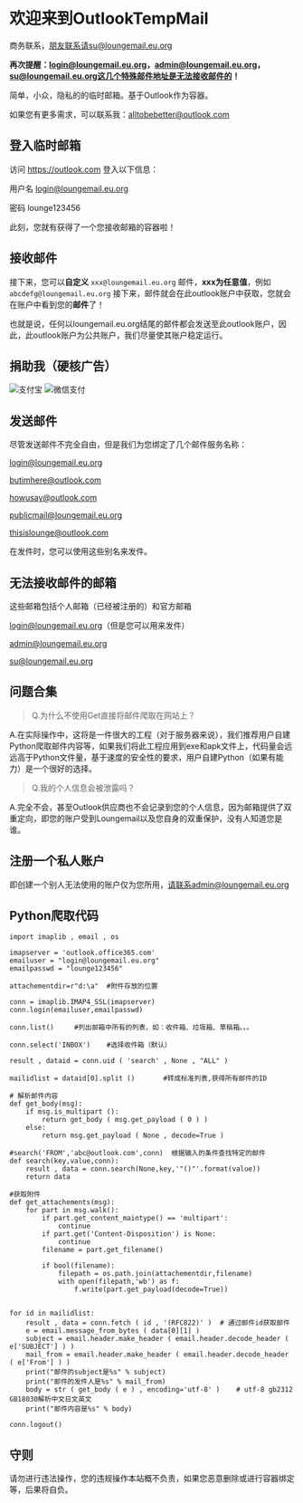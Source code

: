 # 欢迎来到OutlookTempMail

商务联系，朋友联系请su@loungemail.eu.org

**再次提醒：login@loungemail.eu.org，admin@loungemail.eu.org，su@loungemail.eu.org这几个特殊邮件地址是无法接收邮件的！**

简单，小众，隐私的的临时邮箱。基于Outlook作为容器。

如果您有更多需求，可以联系我：alltobebetter@outlook.com

## 登入临时邮箱

访问 https://outlook.com 登入以下信息：

用户名 login@loungemail.eu.org

密码 lounge123456

此刻，您就有获得了一个您接收邮箱的容器啦！

## 接收邮件

接下来，您可以**自定义** `xxx@loungemail.eu.org` 邮件，**xxx为任意值**，例如`abcdefg@loungemail.eu.org` 接下来，邮件就会在此outlook账户中获取，您就会在账户中看到您的**邮件**了！

也就是说，任何以loungemail.eu.org结尾的邮件都会发送至此outlook账户，因此，此outlook账户为公共账户，我们尽量使其账户稳定运行。

## 捐助我（硬核广告）
![支付宝](https://i.gyazo.com/c4856f567e7bc3c8d04ae69c0d15766e.jpg "支付宝")
![微信支付](https://i.gyazo.com/1cb49a4543186f6324afe4a809681145.png "微信支付")

## 发送邮件

尽管发送邮件不完全自由，但是我们为您绑定了几个邮件服务名称：

login@loungemail.eu.org

butimhere@outlook.com

howusay@outlook.com

publicmail@loungemail.eu.org

thisislounge@outlook.com

在发件时，您可以使用这些别名来发件。

## 无法接收邮件的邮箱

这些邮箱包括个人邮箱（已经被注册的）和官方邮箱

login@loungemail.eu.org（但是您可以用来发件）

admin@loungemail.eu.org

su@loungemail.eu.org

## 问题合集

> Q.为什么不使用Get直接将邮件爬取在网站上？

A.在实际操作中，这将是一件很大的工程（对于服务器来说），我们推荐用户自建Python爬取邮件内容等，如果我们将此工程应用到exe和apk文件上，代码量会远远高于Python文件量，基于速度的安全性的要求，用户自建Python（如果有能力）是一个很好的选择。

> Q.我的个人信息会被泄露吗？

A.完全不会，甚至Outlook供应商也不会记录到您的个人信息，因为邮箱提供了双重定向，即您的账户受到Loungemail以及您自身的双重保护，没有人知道您是谁。

## 注册一个私人账户

即创建一个别人无法使用的账户仅为您所用，请联系admin@loungemail.eu.org

## Python爬取代码

```
import imaplib , email , os
 
imapserver = 'outlook.office365.com'
emailuser = "login@loungemail.eu.org"
emailpasswd = "lounge123456"
 
attachementdir=r"d:\a"  #附件存放的位置
 
conn = imaplib.IMAP4_SSL(imapserver)
conn.login(emailuser,emailpasswd)
 
conn.list()     #列出邮箱中所有的列表，如：收件箱、垃圾箱、草稿箱。。。
 
conn.select('INBOX')    #选择收件箱（默认）
 
result , dataid = conn.uid ( 'search' , None , "ALL" )
 
mailidlist = dataid[0].split ()       #转成标准列表,获得所有邮件的ID
 
# 解析邮件内容
def get_body(msg):
    if msg.is_multipart ():
        return get_body ( msg.get_payload ( 0 ) )
    else:
        return msg.get_payload ( None , decode=True )
     
#search('FROM','abc@outlook.com',conn)  根据输入的条件查找特定的邮件
def search(key,value,conn):
    result , data = conn.search(None,key,'"()"'.format(value))
    return data
 
#获取附件
def get_attachements(msg):
    for part in msg.walk():
        if part.get_content_maintype() == 'multipart':
            continue
        if part.get('Content-Disposition') is None:
            continue
        filename = part.get_filename()
 
        if bool(filename):
            filepath = os.path.join(attachementdir,filename)
            with open(filepath,'wb') as f:
                f.write(part.get_payload(decode=True))
 
 
for id in mailidlist:
    result , data = conn.fetch ( id , '(RFC822)' )  # 通过邮件id获取邮件
    e = email.message_from_bytes ( data[0][1] )
    subject = email.header.make_header ( email.header.decode_header ( e['SUBJECT'] ) )
    mail_from = email.header.make_header ( email.header.decode_header ( e['From'] ) )
    print("邮件的subject是%s" % subject)
    print("邮件的发件人是%s" % mail_from)
    body = str ( get_body ( e ) , encoding='utf-8' )    # utf-8 gb2312 GB18030解析中文日文英文
    print("邮件内容是%s" % body)
 
conn.logout()
```

## 守则

请勿进行违法操作，您的违规操作本站概不负责，如果您恶意删除或进行容器绑定等，后果将自负。
